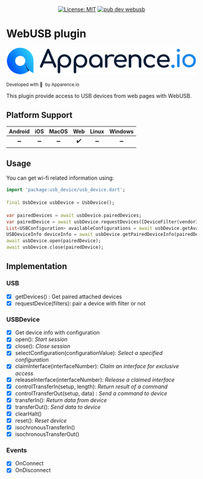 <p align="center">
<a href="https://opensource.org/licenses/MIT"><img src="https://img.shields.io/badge/license-MIT-purple.svg" alt="License: MIT"></a>
<a href="https://pub.dev/packages/bart"><img src="https://img.shields.io/pub/v/bart" alt="pub dev webusb"></a>
</p>

# **WebUSB plugin** 
<a href="https://en.apparence.io"><img src="https://github.com/Apparence-io/bart/raw/master/.github/img/logo.png" alt="Apparence.io logo"></a>
<p><small>Developed with 💙 &nbsp;by Apparence.io</small></p>

This plugin provide access to USB devices from web pages with WebUSB.

## Platform Support

| Android | iOS | MacOS | Web | Linux | Windows |
| :-----: | :-: | :---: | :-: | :---: | :----: |
|   ➖    | ➖   |  ➖  | ✔️  |  ➖   |   ➖   |


## Usage

You can get wi-fi related information using:

```dart
import 'package:usb_device/usb_device.dart';

final UsbDevice usbDevice = UsbDevice();

var pairedDevices = await usbDevice.pairedDevices;
var pairedDevice = await usbDevice.requestDevices([DeviceFilter(vendorId : 0x00, productId: 0x00)]);
List<USBConfiguration> availableConfigurations = await usbDevice.getAvailableConfigurations(pairedDevice);
USBDeviceInfo deviceInfo = await usbDevice.getPairedDeviceInfo(pairedDevice);
await usbDevice.open(pairedDevice);
await usbDevice.close(pairedDevice);
```

## Implementation

### USB

- [x] getDevices() : Get paired attached devices
- [x] requestDevice(filters): pair a device with filter or not

### USBDevice

- [x] Get device info with configuration
- [x] open(): *Start session*
- [x] close(): *Close session*
- [x] selectConfiguration(configurationValue): *Select a specified configuration*
- [x] claimInterface(interfaceNumber): *Claim an interface for exclusive access*
- [x] releaseInterface(interfaceNumber): *Release a claimed interface*
- [x] controlTransferIn(setup, length): *Return result of a command*
- [x] controlTransferOut(setup, data) : *Send a command to device*
- [x] transferIn(): *Return data from device*
- [x] transferOut(): *Send data to device*
- [x] clearHalt()
- [x] reset(): *Reset device*
- [x] isochronousTransferIn()
- [x] isochronousTransferOut()

### Events
- [x] OnConnect
- [x] OnDisconnect
